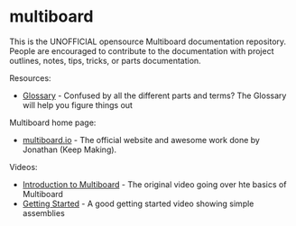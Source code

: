 # multiboard

This is the UNOFFICIAL opensource Multiboard documentation repository.  People are encouraged to contribute to the documentation with project outlines, notes, tips, tricks, or parts documentation.

Resources:
* [Glossary](glossary.md) - Confused by all the different parts and terms?  The Glossary will help you figure things out

Multiboard home page:
* [multiboard.io](https://multiboard.io) - The official website and awesome work done by Jonathan (Keep Making).

Videos:
* [Introduction to Multiboard](https://www.youtube.com/watch?v=sbbJ0pUYp8U) - The original video going over hte basics of Multiboard
* [Getting Started](https://www.youtube.com/watch?v=J5OF6diYiSE) - A good getting started video showing simple assemblies
